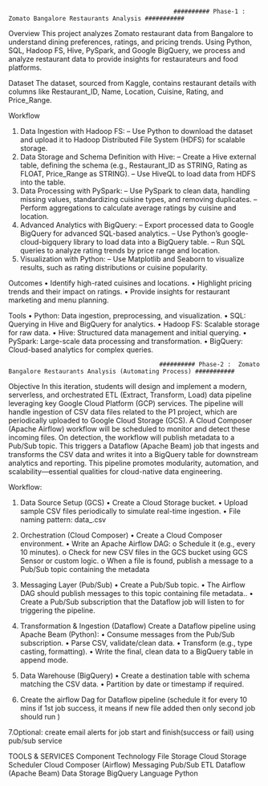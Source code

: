                                                   ########## Phase-1 :  Zomato Bangalore Restaurants Analysis ###########

Overview
This project analyzes Zomato restaurant data from Bangalore to understand dining preferences, ratings, and pricing trends. Using Python, SQL, Hadoop FS, Hive, PySpark, and Google BigQuery, we process and analyze restaurant data to provide insights for restaurateurs and food platforms.

Dataset
The dataset, sourced from Kaggle, contains restaurant details with columns like Restaurant_ID, Name, Location, Cuisine, Rating, and Price_Range.

Workflow
1.	Data Ingestion with Hadoop FS:
–	Use Python to download the dataset and upload it to Hadoop Distributed File System (HDFS) for scalable storage.
2.	Data Storage and Schema Definition with Hive:
–	Create a Hive external table, defining the schema (e.g., Restaurant_ID as STRING, Rating as FLOAT, Price_Range as STRING).
–	Use HiveQL to load data from HDFS into the table.
3.	Data Processing with PySpark:
–	Use PySpark to clean data, handling missing values, standardizing cuisine types, and removing duplicates.
–	Perform aggregations to calculate average ratings by cuisine and location.
4.	Advanced Analytics with BigQuery:
–	Export processed data to Google BigQuery for advanced SQL-based analytics.
–	Use Python’s google-cloud-bigquery library to load data into a BigQuery table.
–	Run SQL queries to analyze rating trends by price range and location.
5.	Visualization with Python:
–	Use Matplotlib and Seaborn to visualize results, such as rating distributions or cuisine popularity.

Outcomes
•	Identify high-rated cuisines and locations.
•	Highlight pricing trends and their impact on ratings.
•	Provide insights for restaurant marketing and menu planning.

Tools
•	Python: Data ingestion, preprocessing, and visualization.
•	SQL: Querying in Hive and BigQuery for analytics.
•	Hadoop FS: Scalable storage for raw data.
•	Hive: Structured data management and initial querying.
•	PySpark: Large-scale data processing and transformation.
•	BigQuery: Cloud-based analytics for complex queries.


                                               
                                              ########## Phase-2 :  Zomato Bangalore Restaurants Analysis (Automating Process) ###########

Objective
In this iteration, students will design and implement a modern, serverless, and orchestrated ETL (Extract, Transform, Load) data pipeline leveraging key Google Cloud Platform (GCP) services. The pipeline will handle ingestion of CSV data files related to the P1 project, which are periodically uploaded to Google Cloud Storage (GCS).
A Cloud Composer (Apache Airflow) workflow will be scheduled to monitor and detect these incoming files. On detection, the workflow will publish metadata to a Pub/Sub topic. This triggers a Dataflow (Apache Beam) job that ingests and transforms the CSV data and writes it into a BigQuery table for downstream analytics and reporting.
This pipeline promotes modularity, automation, and scalability—essential qualities for cloud-native data engineering.

Workflow:

1. Data Source Setup (GCS)
•	Create a Cloud Storage bucket.
•	Upload sample CSV files periodically to simulate real-time ingestion.
•	File naming pattern: data_<timestamp>.csv

2. Orchestration (Cloud Composer)
•	Create a Cloud Composer environment.
•	Write an Apache Airflow DAG:
o	Schedule it (e.g., every 10 minutes).
o	Check for new CSV files in the GCS bucket using GCS Sensor or custom logic.
o	When a file is found, publish a message to a Pub/Sub topic containing the metadata

3. Messaging Layer (Pub/Sub)
•	Create a Pub/Sub topic.
•	The Airflow DAG should publish messages to this topic containing file metadata..
•	Create a Pub/Sub subscription that the Dataflow job will listen to for triggering the pipeline.

4. Transformation & Ingestion (Dataflow)
Create a Dataflow pipeline using Apache Beam (Python):
•	Consume messages from the Pub/Sub subscription.
•	Parse CSV, validate/clean data.
•	Transform (e.g., type casting, formatting).
•	Write the final, clean data to a BigQuery table in append mode.

5. Data Warehouse (BigQuery)
•	Create a destination table with schema matching the CSV data.
•	Partition by date or timestamp if required.

6. Create the airflow Dag for Dataflow pipeline (schedule it for every 10 mins if 1st job success, it means if new file added then only second job should run )

7.Optional: create email alerts for job start and finish(success or fail) using pub/sub service

TOOLS & SERVICES
Component    	Technology
File Storage	Cloud Storage
Scheduler	Cloud Composer (Airflow)
Messaging	Pub/Sub
ETL	Dataflow (Apache Beam)
Data Storage	BigQuery
Language	Python 




                                                           
                                                
